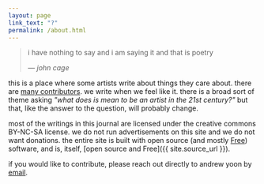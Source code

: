 ```yaml
---
layout: page
link_text: "?"
permalink: /about.html
---
```


> i have nothing to say and i am saying it and that is poetry
>
> &mdash; <cite>john cage</cite>

this is a place where some artists write about things they care about. there
are [many contributors](contributors.html). we write when we feel like it. there
is a broad sort of theme asking _"what does is mean to be an artist in the 21st
century?"_ but that, like the answer to the question, will probably change.

most of the writings in this journal are licensed under the creative commons
BY-NC-SA license. we do not run advertisements on this site and we do not want
donations. the entire site is built with open source (and
mostly [Free](https://www.gnu.org/philosophy/free-sw.html)) software, and is,
itself, [open source and Free]({{ site.source_url }}).

if you would like to contribute, please reach out directly to andrew yoon
by [email](mailto:andrewyoon2@gmail.com).
